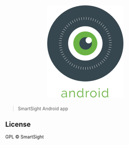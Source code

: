 <h1 align="center">
  <img src="https://github.com/smartsight/smartsight-art/raw/master/logo/variants/android/logo.png" alt="SmartSight Android app">
</h1>

> SmartSight Android app

## License

GPL © SmartSight
